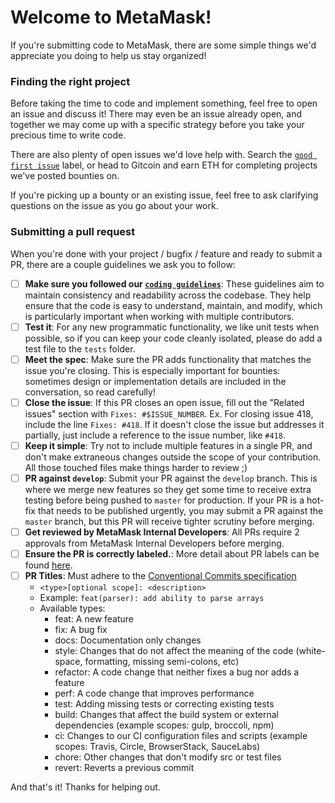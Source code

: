# Welcome to MetaMask!

If you're submitting code to MetaMask, there are some simple things we'd appreciate you doing to help us stay organized!

### Finding the right project

Before taking the time to code and implement something, feel free to open an issue and discuss it! There may even be an issue already open, and together we may come up with a specific strategy before you take your precious time to write code.

There are also plenty of open issues we'd love help with. Search the [`good first issue`](https://github.com/MetaMask/metamask-extension/contribute) label, or head to Gitcoin and earn ETH for completing projects we've posted bounties on.

If you're picking up a bounty or an existing issue, feel free to ask clarifying questions on the issue as you go about your work.

### Submitting a pull request
When you're done with your project / bugfix / feature and ready to submit a PR, there are a couple guidelines we ask you to follow:

- [ ] **Make sure you followed our [`coding guidelines`](https://github.com/MetaMask/metamask-extension/blob/develop/.github/guidelines/CODING_GUIDELINES.md)**: These guidelines aim to maintain consistency and readability across the codebase. They help ensure that the code is easy to understand, maintain, and modify, which is particularly important when working with multiple contributors.
- [ ] **Test it**: For any new programmatic functionality, we like unit tests when possible, so if you can keep your code cleanly isolated, please do add a test file to the `tests` folder.
- [ ] **Meet the spec**: Make sure the PR adds functionality that matches the issue you're closing. This is especially important for bounties: sometimes design or implementation details are included in the conversation, so read carefully!
- [ ] **Close the issue**: If this PR closes an open issue, fill out the "Related issues" section with `Fixes: #$ISSUE_NUMBER`. Ex. For closing issue 418, include the line `Fixes: #418`. If it doesn't close the issue but addresses it partially, just include a reference to the issue number, like `#418`.
- [ ] **Keep it simple**: Try not to include multiple features in a single PR, and don't make extraneous changes outside the scope of your contribution. All those touched files make things harder to review ;)
- [ ] **PR against `develop`**: Submit your PR against the `develop` branch. This is where we merge new features so they get some time to receive extra testing before being pushed to `master` for production. If your PR is a hot-fix that needs to be published urgently, you may submit a PR against the `master` branch, but this PR will receive tighter scrutiny before merging.
- [ ] **Get reviewed by MetaMask Internal Developers**: All PRs require 2 approvals from MetaMask Internal Developers before merging.
- [ ] **Ensure the PR is correctly labeled.**: More detail about PR labels can be found [here](https://github.com/MetaMask/metamask-extension/blob/develop/.github/guidelines/LABELING_GUIDELINES.md).
- [ ] **PR Titles**: Must adhere to the [Conventional Commits specification](https://www.conventionalcommits.org)
  - `<type>[optional scope]: <description>`
  - Example: `feat(parser): add ability to parse arrays`
  - Available types:
    - feat: A new feature
    - fix: A bug fix
    - docs: Documentation only changes
    - style: Changes that do not affect the meaning of the code (white-space, formatting, missing semi-colons, etc)
    - refactor: A code change that neither fixes a bug nor adds a feature
    - perf: A code change that improves performance
    - test: Adding missing tests or correcting existing tests
    - build: Changes that affect the build system or external dependencies (example scopes: gulp, broccoli, npm)
    - ci: Changes to our CI configuration files and scripts (example scopes: Travis, Circle, BrowserStack, SauceLabs)
    - chore: Other changes that don't modify src or test files
    - revert: Reverts a previous commit

And that's it! Thanks for helping out.
